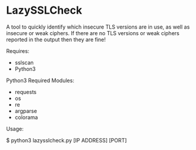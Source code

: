 # LazySSLCheck
A tool to quickly identify which insecure TLS versions are in use, as well as insecure or weak ciphers. If there are no TLS versions or weak ciphers reported in the output then they are fine!

Requires:
- sslscan
- Python3
  
 Python3 Required Modules:
- requests
- os
- re
- argparse
- colorama
 
Usage:

$ python3 lazysslcheck.py [IP ADDRESS] [PORT]
